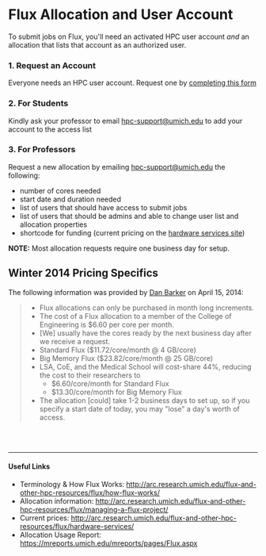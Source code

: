 Flux Allocation and User Account
================================

To submit jobs on Flux, you'll need an activated HPC user account _and_ an
allocation that lists that account as an authorized user.

### 1. Request an Account
Everyone needs an HPC user account. Request one by
[completing this form](https://www.engin.umich.edu/form/cacaccountapplication)

### 2. For __Students__
Kindly ask your professor to email <hpc-support@umich.edu> to add your account to the access list

### 3. For __Professors__
Request a new allocation by emailing <hpc-support@umich.edu> the following:
- number of cores needed
- start date and duration needed
- list of users that should have access to submit jobs
- list of users that should be admins and able to change user list and allocation properties
- shortcode for funding (current pricing on the [hardware services site](http://arc.research.umich.edu/flux-and-other-hpc-resources/flux/hardware-services/))

__NOTE:__ Most allocation requests require one business day for setup.


## Winter 2014 Pricing Specifics
The following information was provided by [Dan Barker](mailto:danbarke@umich.edu) on April 15, 2014:

> - Flux allocations can only be purchased in month long increments.
> - The cost of a Flux allocation to a member of the College of Engineering is $6.60 per core per month.
> - [We] usually have the cores ready by the next business day after we receive a request.
> - Standard Flux ($11.72/core/month @ 4 GB/core)
> - Big Memory Flux ($23.82/core/month @ 25 GB/core)
> - LSA, CoE, and the Medical School will cost-share 44%, reducing the cost to their researchers to
>   * $6.60/core/month for Standard Flux
>   * $13.30/core/month for Big Memory Flux
> - The allocation [could] take 1-2 business days to set up, so if you specify a start date of today, you may "lose" a day's worth of access.


<br><br><hr/>
#### Useful Links
- Terminology & How Flux Works: <http://arc.research.umich.edu/flux-and-other-hpc-resources/flux/how-flux-works/>
- Allocation information: <http://arc.research.umich.edu/flux-and-other-hpc-resources/flux/managing-a-flux-project/>
- Current prices: <http://arc.research.umich.edu/flux-and-other-hpc-resources/flux/hardware-services/>
- Allocation Usage Report: <https://mreports.umich.edu/mreports/pages/Flux.aspx>
